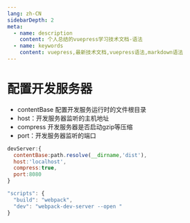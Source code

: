```yaml
---
lang: zh-CN
sidebarDepth: 2
meta:
  - name: description
    content: 个人总结的vuepress学习技术文档-语法
  - name: keywords
    content: vuepress,最新技术文档,vuepress语法,markdown语法
---
```

# 配置开发服务器
- contentBase 配置开发服务运行时的文件根目录
- host：开发服务器监听的主机地址
- compress 开发服务器是否启动gzip等压缩
- port：开发服务器监听的端口
```js
devServer:{
  contentBase:path.resolve(__dirname,'dist'),
  host:'localhost',
  compress:true,
  port:8080
}
```
```js
"scripts": {
  "build": "webpack",
  "dev": "webpack-dev-server --open "
}
```